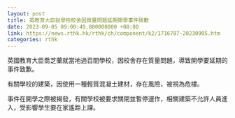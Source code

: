 ```yaml
---
layout: post
title: 英教育大臣就學校校舍因質量問題延期開學事件致歉
date: 2023-09-05 09:00:49.000000000 +08:00
link: https://news.rthk.hk/rthk/ch/component/k2/1716787-20230905.htm
categories: rthk
---
```


英國教育大臣喬芝蘭就當地過百間學校，因校舍存在質量問題，導致開學要延期的事件致歉。

有關學校的建築，因使用一種輕質混凝土建材，存在風險，被視為危樓。

事件在開學之際被揭發，有關學校被要求關閉並暫停運作，相關建築不允許人員進入，受影響學生要在家遙距上課。
